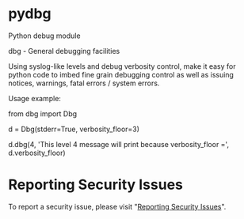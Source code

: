 # pydbg

Python debug module

dbg - General debugging facilities

Using syslog-like levels and debug verbosity control,
make it easy for python code to imbed fine grain
debugging control as well as issuing notices, warnings,
fatal errors / system errors.

Usage example:

from dbg import Dbg

d = Dbg(stderr=True, verbosity_floor=3)

d.dbg(4, 'This level 4 message will print because verbosity_floor =', d.verbosity_floor)


# Reporting Security Issues

To report a security issue, please visit "[Reporting Security Issues](https://github.com/lcn2/pydbg/security/policy)".
